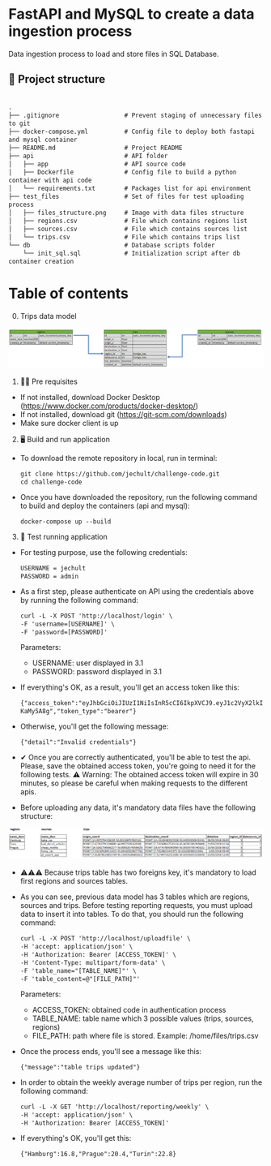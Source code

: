 # FastAPI and MySQL to create a data ingestion process

Data ingestion process to load and store files in SQL Database.

## 📁 Project structure


```

.
├── .gitignore                  # Prevent staging of unnecessary files to git
├── docker-compose.yml          # Config file to deploy both fastapi and mysql container
├── README.md                   # Project README
├── api                         # API folder
│   ├── app                     # API source code
│   ├── Dockerfile              # Config file to build a python container with api code
│   └── requirements.txt        # Packages list for api environment
├── test_files                  # Set of files for test uploading process
│   ├── files_structure.png     # Image with data files structure
│   ├── regions.csv             # File which contains regions list
│   ├── sources.csv             # File which contains sources list
│   └── trips.csv               # File which contains trips list
└── db                          # Database scripts folder
    └── init_sql.sql            # Initialization script after db container creation

```

# Table of contents

0. Trips data model

<img src="https://github.com/jechult/challenge-code/blob/429bc5790386e4b638049f6ae4a97e7693b6f78e/db/data_model.png" alt="Alt text" title="Trip data model">

1. 👩‍💻 Pre requisites

- If not installed, download Docker Desktop (https://www.docker.com/products/docker-desktop/)
- If not installed, download git (https://git-scm.com/downloads)
- Make sure docker client is up

2. 🖥 Build and run application

- To download the remote repository in local, run in terminal:

    ```shell
    git clone https://github.com/jechult/challenge-code.git
    cd challenge-code
    ```
- Once you have downloaded the repository, run the following command to build and deploy the containers (api and mysql):

    ```shell
    docker-compose up --build
    ```

3. 🧪 Test running application

- For testing purpose, use the following credentials:

    ```shell
    USERNAME = jechult
    PASSWORD = admin
    ```

- As a first step, please authenticate on API using the credentials above by running the following command:

    ```shell
    curl -L -X POST 'http://localhost/login' \
    -F 'username=[USERNAME]' \
    -F 'password=[PASSWORD]'
    ```

    Parameters:
    - USERNAME: user displayed in 3.1
    - PASSWORD: password displayed in 3.1

- If everything's OK, as a result, you'll get an access token like this:

    ```shell
    {"access_token":"eyJhbGciOiJIUzI1NiIsInR5cCI6IkpXVCJ9.eyJ1c2VyX2lkIjoiamVjaHVsdCIsImV4cCI6MTY1OTI4OTYxN30.8hAm4rYXXgk3MHxICzeL33luxKcR5Aeyf3-KaMy5A8g","token_type":"bearer"}
    ```

- Otherwise, you'll get the following message:

    ```shell
    {"detail":"Invalid credentials"}
    ```

- ✔ Once you are correctly authenticated, you'll be able to test the api. Please, save the obtained access token,
you're going to need it for the following tests. ⚠ Warning: The obtained access token will expire in 30 minutes, so please be
careful when making requests to the different apis.

- Before uploading any data, it's mandatory data files have the following structure:

<img src="https://github.com/jechult/challenge-code/blob/429bc5790386e4b638049f6ae4a97e7693b6f78e/test_files/files_structure.png" alt="Alt text" title="Test files structure">

- ⚠⚠⚠ Because trips table has two foreigns key, it's mandatory to load first regions and sources tables.

- As you can see, previous data model has 3 tables which are regions, sources and trips. Before testing reporting requests, you
must upload data to insert it into tables. To do that, you should run the following command:

    ```shell
    curl -L -X POST 'http://localhost/uploadfile' \
    -H 'accept: application/json' \
    -H 'Authorization: Bearer [ACCESS_TOKEN]' \
    -H 'Content-Type: multipart/form-data' \
    -F 'table_name="[TABLE_NAME]"' \
    -F 'table_content=@"[FILE_PATH]"'
    ```

    Parameters:
    - ACCESS_TOKEN: obtained code in authentication process
    - TABLE_NAME: table name which 3 possible values (trips, sources, regions)
    - FILE_PATH: path where file is stored. Example: /home/files/trips.csv

- Once the process ends, you'll see a message like this:

    ```shell
    {"message":"table trips updated"}
    ```

- In order to obtain the weekly average number of trips per region, run the following command:

    ```shell
    curl -L -X GET 'http://localhost/reporting/weekly' \
    -H 'accept: application/json' \
    -H 'Authorization: Bearer [ACCESS_TOKEN]'
    ```

- If everything's OK, you'll get this:

    ```shell
    {"Hamburg":16.8,"Prague":20.4,"Turin":22.8}
    ```